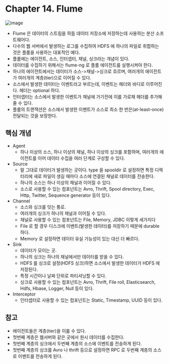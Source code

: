 # Chapter 14. Flume 

![image](https://user-images.githubusercontent.com/7943694/91578329-f397fb00-e984-11ea-93de-6cddbc2a6556.png)

* Flume 은 데이터의 스트림을 하둡 데이터 저장소에 저장하는데 사용하는 분산 소프트웨어다.
* 다수의 웹 서버에서 발생하는 로그를 수집하여 HDFS 에 하나의 파일로 취합하는 것은 플룸을 사용하는 대표적인 예다.
* 플룸에는 에이전트, 소스, 인터셉터, 채널, 싱크라는 개념이 있다.
* 데이터를 수집하기 위해서는 flume-ng 로 플룸 에이전트를 실행시켜야 한다.
* 하나의 에이전트에서는 데이터가 소스->채널->싱크로 흐르며, 여러개의 에이전트가 여러개의 계층(tier)으로 이어질 수 있다.
* 소스에서 발생한 데이터는 이벤트라고 부르는데, 이벤트는 헤더와 바디로 이루어진다. 헤더는 optional 하다.
* 인터셉터는 소스에서 발생한 이벤트가 채널에 가기전에 이를 가로채 헤더를 추가해 줄 수 있다.
* 플룸의 트랜잭션은 소스에서 발생한 이벤트가 소스로 최소 한 번은(at-least-once) 전달되는 것을 보장한다.

## 핵심 개념
* Agent
  * 하나 이상의 소스, 하나 이상의 채널, 하나 이상의 싱크를 포함하며, 여러개의 에이전트를 이어 데이터 수집을 여러 단계로 구성할 수 있다.
* Source
  * 말 그대로 데이터가 발생하는 곳이다. type 을 spooldir 로 설정하면 특정 디렉터리에 새로 파일이 생길 때마다 소스에 연결된 채널로 데이터를 전송한다.
  * 하나의 소스는 하나 이상의 채널과 이어질 수 있다.
  * 소스로 사용할 수 있는 컴포넌트는 Avro, Thrift, Spool directory, Exec, Http, Twitter, Sequence generator 등이 있다.
* Channel
  * 소스와 싱크를 잇는 통로.
  * 여러개의 싱크가 하나의 채널과 이어질 수 있다.
  * 채널로 사용할 수 있는 컴포넌트는 File, Memory, JDBC 이렇게 세가지다
  * File 로 할 경우 디스크에 이벤트(발생한 데이터)를 저장하기 때문에 durable 하다.
  * Memory 로 설정하면 데이터 유실 가능성이 있는 대신 더 빠르다.
* Sink
  * 데이터가 모이는 곳.
  * 하나의 싱크는 하나의 채널에서만 데이터를 받을 수 있다.
  * HDFS 를 싱크로 설정(HDFS 싱크)하면 소스에서 발생한 데이터가 HDFS 에 저장된다.
  * 특정 시간이나 날짜 단위로 파티셔닝할 수 있다.
  * 싱크로 사용할 수 있는 컴포넌트는 Avro, Thrift, File roll, Elasticsearch, Hdfs, Hbase, Logger, Null 등이 있다.
* Interceptor
  * 인터셉터로 사용할 수 있는 컴포넌트는 Static, Timestamp, UUID 등이 있다.

## 참고
* 에이전트들은 계층(tier)을 이룰 수 있다.
* 첫번째 계층은 웹서버와 같은 곳에서 원시 데이터를 수집한다.
* 첫번째 계층의 싱크에서 두번째 계층의 소스에 이벤트를 전송하게 된다.
* 첫번째 계층의 싱크를 Avro 나 thrift 등으로 설정하면 RPC 로 두번째 계층의 소스로 이벤트를 전송하게 된다.

